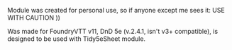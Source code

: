 Module was created for personal use, so if anyone except me sees it: USE WITH CAUTION ))

Was made for FoundryVTT v11, DnD 5e (v.2.4.1, isn't v3+ compatible), is designed to be used with Tidy5eSheet module.